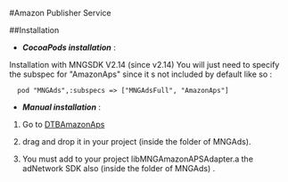 #Amazon Publisher Service

##Installation

* ***CocoaPods installation*** :

Installation with MNGSDK V2.14 (since v2.14)
You will just need to specify the subspec for "AmazonAps" since it s not included by default like so :


```
  pod "MNGAds",:subspecs => ["MNGAdsFull", "AmazonAps"]

```
* ***Manual  installation*** : 


1. Go to [DTBAmazonAps](https://bitbucket.org/mngcorp/mngads-demo-ios/downloads/DTBiOSSDK.zip)
2.  drag and drop it in your project (inside the folder of MNGAds).

3.  You must add to your project  libMNGAmazonAPSAdapter.a the adNetwork SDK also (inside the folder of MNGAds) .